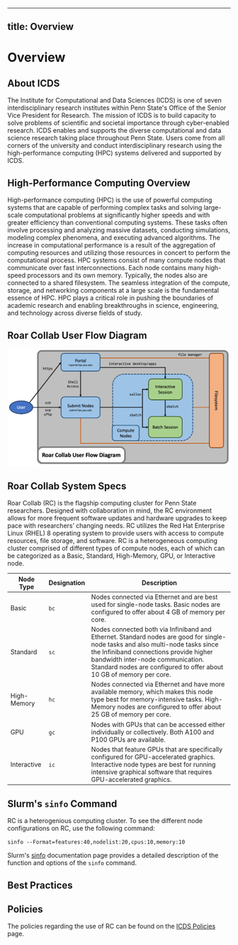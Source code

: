 
---
title: Overview
---

# Overview




## About ICDS

The Institute for Computational and Data Sciences (ICDS) is one of seven interdisciplinary research institutes within Penn State's Office of the Senior Vice President for Research. The mission of ICDS is to build capacity to solve problems of scientific and societal importance through cyber-enabled research. ICDS enables and supports the diverse computational and data science research taking place throughout Penn State. Users come from all corners of the university and conduct interdisciplinary research using the high-performance computing (HPC) systems delivered and supported by ICDS.


## High-Performance Computing Overview

High-performance computing (HPC) is the use of powerful computing systems that are capable of performing complex tasks and solving large-scale computational problems at significantly higher speeds and with greater efficiency than conventional computing systems. These tasks often involve processing and analyzing massive datasets, conducting simulations, modeling complex phenomena, and executing advanced algorithms. The increase in computational performance is a result of the aggregation of computing resources and utilizing those resources in concert to perform the computational process. HPC systems consist of many compute nodes that communicate over fast interconnections. Each node contains many high-speed processors and its own memory. Typically, the nodes also are connected to a shared filesystem. The seamless integration of the compute, storage, and networking components at a large scale is the fundamental essence of HPC. HPC plays a critical role in pushing the boundaries of academic research and enabling breakthroughs in science, engineering, and technology across diverse fields of study.


## Roar Collab User Flow Diagram

![RC User Flow Diagram](images/RCUserFlowDiagram.png)


## Roar Collab System Specs

Roar Collab (RC) is the flagship computing cluster for Penn State researchers. Designed with collaboration in mind, the RC environment allows for more frequent software updates and hardware upgrades to keep pace with researchers’ changing needs. RC utilizes the Red Hat Enterprise Linux (RHEL) 8 operating system to provide users with access to compute resources, file storage, and software. RC is a heterogeneous computing cluster comprised of different types of compute nodes, each of which can be categorized as a Basic, Standard, High-Memory, GPU, or Interactive node.

| Node Type | Designation | Description |
| ---- | ---- | ---- |
| Basic | `bc` | Nodes connected via Ethernet and are best used for single-node tasks. Basic nodes are configured to offer about 4 GB of memory per core. |
| Standard | `sc` | Nodes connected both via Infiniband and Ethernet. Standard nodes are good for single-node tasks and also multi-node tasks since the Infiniband connections provide higher bandwidth inter-node communication. Standard nodes are configured to offer about 10 GB of memory per core. |
| High-Memory | `hc` | Nodes connected via Ethernet and have more available memory, which makes this node type best for memory-intensive tasks. High-Memory nodes are configured to offer about 25 GB of memory per core. |
| GPU | `gc` | Nodes with GPUs that can be accessed either individually or collectively. Both A100 and P100 GPUs are available. |
| Interactive | `ic` | Nodes that feature GPUs that are specifically configured for GPU-accelerated graphics. Interactive node types are best for running intensive graphical software that requires GPU-accelerated graphics. |


## Slurm's `sinfo` Command

RC is a heterogenious computing cluster. To see the different node configurations on RC, use the following command:
```
sinfo --Format=features:40,nodelist:20,cpus:10,memory:10
```

Slurm's [sinfo](https://slurm.schedmd.com/sinfo.html) documentation page provides a detailed description of the function and options of the `sinfo` command.


## Best Practices




## Policies

The policies regarding the use of RC can be found on the [ICDS Policies](https://www.icds.psu.edu/computing-services/roar-policies/) page.

